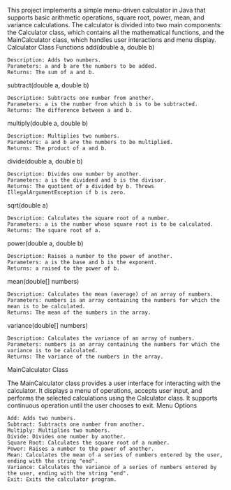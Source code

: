 This project implements a simple menu-driven calculator in Java that supports basic arithmetic operations, square root, power, mean, and variance calculations. The calculator is divided into two main components: the Calculator class, which contains all the mathematical functions, and the MainCalculator class, which handles user interactions and menu display.
Calculator Class Functions
add(double a, double b)

    Description: Adds two numbers.
    Parameters: a and b are the numbers to be added.
    Returns: The sum of a and b.

subtract(double a, double b)

    Description: Subtracts one number from another.
    Parameters: a is the number from which b is to be subtracted.
    Returns: The difference between a and b.

multiply(double a, double b)

    Description: Multiplies two numbers.
    Parameters: a and b are the numbers to be multiplied.
    Returns: The product of a and b.

divide(double a, double b)

    Description: Divides one number by another.
    Parameters: a is the dividend and b is the divisor.
    Returns: The quotient of a divided by b. Throws IllegalArgumentException if b is zero.

sqrt(double a)

    Description: Calculates the square root of a number.
    Parameters: a is the number whose square root is to be calculated.
    Returns: The square root of a.

power(double a, double b)

    Description: Raises a number to the power of another.
    Parameters: a is the base and b is the exponent.
    Returns: a raised to the power of b.

mean(double[] numbers)

    Description: Calculates the mean (average) of an array of numbers.
    Parameters: numbers is an array containing the numbers for which the mean is to be calculated.
    Returns: The mean of the numbers in the array.

variance(double[] numbers)

    Description: Calculates the variance of an array of numbers.
    Parameters: numbers is an array containing the numbers for which the variance is to be calculated.
    Returns: The variance of the numbers in the array.

MainCalculator Class

The MainCalculator class provides a user interface for interacting with the calculator. It displays a menu of operations, accepts user input, and performs the selected calculations using the Calculator class. It supports continuous operation until the user chooses to exit.
Menu Options

    Add: Adds two numbers.
    Subtract: Subtracts one number from another.
    Multiply: Multiplies two numbers.
    Divide: Divides one number by another.
    Square Root: Calculates the square root of a number.
    Power: Raises a number to the power of another.
    Mean: Calculates the mean of a series of numbers entered by the user, ending with the string "end".
    Variance: Calculates the variance of a series of numbers entered by the user, ending with the string "end".
    Exit: Exits the calculator program.